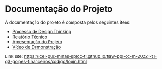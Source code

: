 # Documentação do Projeto

A documentação do projeto é composta pelos seguintes itens: 
 - [Processo de Design Thinking](https://github.com/ICEI-PUC-Minas-PPLCC-TI/tiaw-ppl-cc-m-20221-t1-g3-golpes-financeiros/files/8577637/PPLCC-M.-.T1-G3.-.Piramides.financeiras.e.golpes.2.pdf)
 - [Relatório Técnico](https://github.com/ICEI-PUC-Minas-PPLCC-TI/tiaw-ppl-cc-m-20221-t1-g3-golpes-financeiros/blob/master/docs/relatorio/Relatorio%20Tecnico.md)
 - [Apresentação do Projeto](https://github.com/ICEI-PUC-Minas-PPLCC-TI/tiaw-ppl-cc-m-20221-t1-g3-golpes-financeiros/files/8586508/Iscam.pptx)
 - [Vídeo de Demonstração](https://youtube.com)


Link site:  https://icei-puc-minas-pplcc-ti.github.io/tiaw-ppl-cc-m-20221-t1-g3-golpes-financeiros/codigo/login.html



